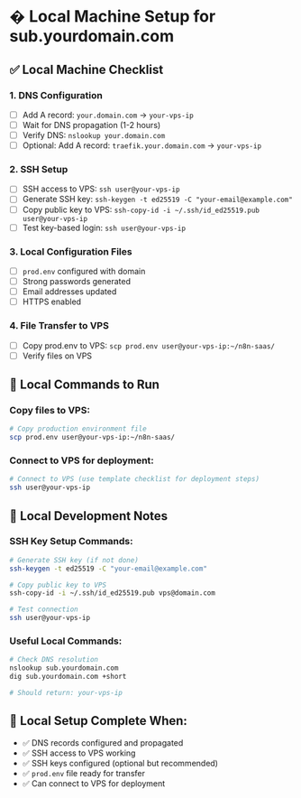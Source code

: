 # �️ Local Machine Setup for sub.yourdomain.com

## ✅ Local Machine Checklist

### 1. DNS Configuration
- [ ] Add A record: `your.domain.com` → `your-vps-ip`
- [ ] Wait for DNS propagation (1-2 hours)
- [ ] Verify DNS: `nslookup your.domain.com`
- [ ] Optional: Add A record: `traefik.your.domain.com` → `your-vps-ip`

### 2. SSH Setup
- [ ] SSH access to VPS: `ssh user@your-vps-ip`
- [ ] Generate SSH key: `ssh-keygen -t ed25519 -C "your-email@example.com"`
- [ ] Copy public key to VPS: `ssh-copy-id -i ~/.ssh/id_ed25519.pub user@your-vps-ip`
- [ ] Test key-based login: `ssh user@your-vps-ip`

### 3. Local Configuration Files
- [ ] `prod.env` configured with domain
- [ ] Strong passwords generated  
- [ ] Email addresses updated
- [ ] HTTPS enabled

### 4. File Transfer to VPS
- [ ] Copy prod.env to VPS: `scp prod.env user@your-vps-ip:~/n8n-saas/`
- [ ] Verify files on VPS

## 🚀 Local Commands to Run

### Copy files to VPS:
```bash
# Copy production environment file
scp prod.env user@your-vps-ip:~/n8n-saas/
```

### Connect to VPS for deployment:
```bash
# Connect to VPS (use template checklist for deployment steps)
ssh user@your-vps-ip
```

## 📝 Local Development Notes

### SSH Key Setup Commands:
```bash
# Generate SSH key (if not done)
ssh-keygen -t ed25519 -C "your-email@example.com"

# Copy public key to VPS
ssh-copy-id -i ~/.ssh/id_ed25519.pub vps@domain.com

# Test connection
ssh user@your-vps-ip
```

### Useful Local Commands:
```bash
# Check DNS resolution
nslookup sub.yourdomain.com
dig sub.yourdomain.com +short

# Should return: your-vps-ip
```

## 🎯 Local Setup Complete When:

- ✅ DNS records configured and propagated
- ✅ SSH access to VPS working
- ✅ SSH keys configured (optional but recommended)
- ✅ `prod.env` file ready for transfer
- ✅ Can connect to VPS for deployment
